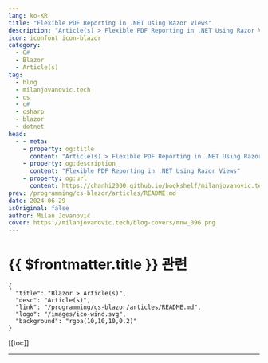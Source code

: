 ```yaml
---
lang: ko-KR
title: "Flexible PDF Reporting in .NET Using Razor Views"
description: "Article(s) > Flexible PDF Reporting in .NET Using Razor Views"
icon: iconfont icon-blazor
category: 
  - C#
  - Blazor
  - Article(s)
tag: 
  - blog
  - milanjovanovic.tech
  - cs
  - c#
  - csharp
  - blazor
  - dotnet
head:
  - - meta:
    - property: og:title
      content: "Article(s) > Flexible PDF Reporting in .NET Using Razor Views"
    - property: og:description
      content: "Flexible PDF Reporting in .NET Using Razor Views"
    - property: og:url
      content: https://chanhi2000.github.io/bookshelf/milanjovanovic.tech/flexible-pdf-reporting-in-net-using-razor-views.html
prev: /programming/cs-blazor/articles/README.md
date: 2024-06-29
isOriginal: false
author: Milan Jovanović
cover: https://milanjovanovic.tech/blog-covers/mnw_096.png
---
```


# {{ $frontmatter.title }} 관련

```component VPCard
{
  "title": "Blazor > Article(s)",
  "desc": "Article(s)",
  "link": "/programming/cs-blazor/articles/README.md",
  "logo": "/images/ico-wind.svg",
  "background": "rgba(10,10,10,0.2)"
}
```

[[toc]]

---

<SiteInfo
  name="Flexible PDF Reporting in .NET Using Razor Views"
  desc="In this article, we'll explore the power of using Razor views for flexible PDF reporting in .NET. We'll see how to create report templates with Razor views, convert them to HTML, and then transform that HTML into beautifully formatted PDF documents."
  url="https://milanjovanovic.tech/blog/flexible-pdf-reporting-in-net-using-razor-views/"
  logo="https://milanjovanovic.tech/profile_favicon.png"
  preview="https://milanjovanovic.tech/blog-covers/mnw_096.png"/>

<!-- TODO: 작성 -->

<!-- 
I'll never forget when I was working on a project that required generating weekly sales reports for a client.
The initial solution involved a clunky process of exporting data, manipulating it in spreadsheets, and manually creating PDFs.
It was tedious, error-prone, and it sucked up way too much of my time.
I knew there had to be a better way.

That's when I discovered the power of combining Razor views with HTML-to-PDF conversion.
You have more control over formatting the document.
You can use modern CSS to style the HTML markup, which will be applied when exporting to a PDF document.
It's also simple to implement in ASP.NET Core.

Here's what we'll cover:

- Understanding Razor views
<li>Converting Razor views to HTML
<li>HTML to PDF conversion in .NET
<li>Putting it all together with Minimal APIs

Let's dive in!

---

## razor-views"><a href="#razor-views">Razor Views

Razor <a href="https://learn.microsoft.com/en-us/aspnet/core/mvc/views">views</a>
are an HTML template with embedded <a href="https://learn.microsoft.com/en-us/aspnet/core/mvc/views/razor">Razor</a> markup.
Razor allows you to write and execute .NET code inside a web page.
Views have a special `.cshtml` file extension.
They're commonly used in <a href="https://learn.microsoft.com/en-us/aspnet/core/mvc/overview">ASP.NET Core MVC</a>,
<a href="https://learn.microsoft.com/en-us/aspnet/core/razor-pages">Razor Pages</a>,
and <a href="https://learn.microsoft.com/en-us/aspnet/core/blazor">Blazor</a>.

However, you can define Razor views in a class library or ASP.NET Core Web API project.

You can use the `Model` object to pass in data to a Razor view.
Inside the `.cshtml` file, you'll specify the model type with the `@model` keyword.
In the example below, I'm specifying that the `Invoice` class is the model for this view.
You can access the model instance with the `Model` property in the view.

This is the `InvoiceReport.cshtml` view we'll use to generate a PDF invoice.

You can write CSS in the Razor view inline or reference a stylesheet.
I'm using the <a href="https://tailwindcss.com/">Tailwind CSS</a> utility framework, which uses inline CSS.
I usually delegate this to a front-end engineer on my team so they can stylize the report as needed.

```cs
@using System.Globalization
@using HtmlToPdf.Contracts

<span class="code-line highlight-line">@model HtmlToPdf.Contracts.Invoice

@{
    IFormatProvider cultureInfo = CultureInfo.CreateSpecificCulture("en-US");
    var subtotal = Model.LineItems.Sum(li => li.Price * li.Quantity).ToString("C", cultureInfo);
    var total = Model.LineItems.Sum(li => li.Price * li.Quantity).ToString("C", cultureInfo);
}

<script src="https://cdn.tailwindcss.com"></script>

<div class="min-w-7xl flex flex-col bg-gray-200 space-y-4 p-10">
    <h1 class="text-2xl font-semibold">Invoice #@Model.Number</h1>

    Issued date: @Model.IssuedDate.ToString("dd/MM/yyyy")

    Due date: @Model.DueDate.ToString("dd/MM/yyyy")


    <div class="flex justify-between space-x-4">
        <div class="bg-gray-100 rounded-lg flex flex-col space-y-1 p-4 w-1/2">
            <p class="font-medium">Seller:

            @Model.SellerAddress.CompanyName

            @Model.SellerAddress.Street

            @Model.SellerAddress.City

            @Model.SellerAddress.State

            @Model.SellerAddress.Email

        </div>
        <div class="bg-gray-100 rounded-lg flex flex-col space-y-1 p-4 w-1/2">
            <p class="font-medium">Bill to:

            @Model.CustomerAddress.CompanyName

            @Model.CustomerAddress.Street

            @Model.CustomerAddress.City

            @Model.CustomerAddress.State

            @Model.CustomerAddress.Email

        </div>
    </div>

    <div class="flex flex-col bg-white rounded-lg p-4 space-y-2">
        <h2 class="text-xl font-medium">Items:</h2>
        <div class="">
            <div class="flex space-x-4 font-medium">
                <p class="w-10">#

                <p class="w-52">Name

                <p class="w-20">Price

                <p class="w-20">Quantity

            </div>

            @foreach ((int index, LineItem item) in Model.LineItems.Select((li, i) => (i + 1, li)))
            {
                <div class="flex space-x-4">
                    <p class="w-10">@index

                    <p class="w-52">@item.Name

                    <p class="w-20">@item.Price.ToString("C", cultureInfo)

                    <p class="w-20">@item.Quantity.ToString("N2")

                </div>
            }
        </div>
    </div>

    <div class="flex flex-col items-end bg-gray-50 space-y-2 p-4 rounded-lg">
        Subtotal: @subtotal

        Total: <span class="font-semibold">@total

    </div>
</div>

```

---

## converting-razor-views-to-html"><a href="#converting-razor-views-to-html">Converting Razor Views to HTML

The next thing we'll need is a way to convert the Razor view into HTML.
We can do this with the <a href="https://github.com/soundaranbu/Razor.Templating.Core">`Razor.Templating.Core`</a> library.
It provides a simple API to render a `.cshtml` file into a `string`.

```pwsh
Install-Package Razor.Templating.Core

```

You can use the `RazorTemplateEngine` static class to call the `RenderAsync` method.
It accepts the path to the Razor view and the model instance that will be passed to the view.

Here's what that will look like:

```cs
Invoice invoice = invoiceFactory.Create();

string html = await RazorTemplateEngine.RenderAsync(
    "Views/InvoiceReport.cshtml",
    invoice);

```

Alternatively, you can use the `IRazorTemplateEngine` instead of the static class.
In that case, you must call `AddRazorTemplating` to register the required services with DI.
This is also required if you want to use dependency injection inside the Razor views with `@inject`.
It's recommended that you call `AddRazorTemplating` after registering all dependencies.

```cs
services.AddRazorTemplating();

```

---

## html-to-pdf-conversion"><a href="#html-to-pdf-conversion">HTML to PDF conversion

Now that we've converted our Razor view into HTML, we can use it to generate a PDF report.
Many libraries offer this functionality.
The library I've used most often is <a href="https://ironpdf.com/">IronPDF</a>.
It's a paid library (and well worth it), but I know developers also want free options, so I'll list some alternatives at the end.

We can use IronPDF's `ChromePdfRenderer`, which uses an embedded Chrome browser.
The renderer exposes the `RenderHtmlAsPdf` method, which generates a `PdfDocument`.
Once you have the document, you can store it on the file system or export it as binary data.

```cs
var renderer = new ChromePdfRenderer();

using var pdfDocument = renderer.RenderHtmlAsPdf(html);

pdfDocument.SaveAs($"invoice-{invoice.Number}.pdf");

```

If you're looking for free options, check out <a href="https://github.com/hardkoded/puppeteer-sharp">Puppeteer Sharp</a>.
It's a .NET port of the <a href="https://github.com/puppeteer/puppeteer">Puppeteer</a> library, which allows you to run a headless Chrome browser.

Another (conditionally) free option to consider is <a href="https://www.nuget.org/packages/NReco.PdfGenerator/">NReco.PdfGenerator</a>.
However, it's only free for single-server deployments.

---

## putting-it-all-together"><a href="#putting-it-all-together">Putting It All Together

Let's use everything we discussed to create a Minimal API endpoint to generate an invoice PDF report and return it as a file response.
Here's the code snippet:

```cs
app.MapGet("invoice-report", async (InvoiceFactory invoiceFactory) =>
{
    Invoice invoice = invoiceFactory.Create();

    var html = await RazorTemplateEngine.RenderAsync(
        "Views/InvoiceReport.cshtml",
        invoice);

    var renderer = new ChromePdfRenderer();

    using var pdfDocument = renderer.RenderHtmlAsPdf(html);

    return Results.File(
        pdfDocument.BinaryData,
        "application/pdf",
        $"invoice-{invoice.Number}.pdf");
});

```

This is what the generated PDF report looks like:

<span style="box-sizing:border-box;display:inline-block;overflow:hidden;width:initial;height:initial;background:none;opacity:1;border:0;margin:0;padding:0;position:relative;max-width:100%"><span style="box-sizing:border-box;display:block;width:initial;height:initial;background:none;opacity:1;border:0;margin:0;padding:0;max-width:100%"><img style="display:block;max-width:100%;width:initial;height:initial;background:none;opacity:1;border:0;margin:0;padding:0" alt="" aria-hidden="true" src="data:image/svg+xml,%3csvg%20xmlns=%27http://www.w3.org/2000/svg%27%20version=%271.1%27%20width=%271273%27%20height=%271937%27/%3e"><img alt="Invoice report." src="data:image/gif;base64,R0lGODlhAQABAIAAAAAAAP///yH5BAEAAAAALAAAAAABAAEAAAIBRAA7" decoding="async" data-nimg="intrinsic" style="position:absolute;top:0;left:0;bottom:0;right:0;box-sizing:border-box;padding:0;border:none;margin:auto;display:block;width:0;height:0;min-width:100%;max-width:100%;min-height:100%;max-height:100%"><noscript><img alt="Invoice report." srcSet="/blogs/mnw_096/invoice.png?imwidth=1920 1x, /blogs/mnw_096/invoice.png?imwidth=3840 2x" src="/blogs/mnw_096/invoice.png?imwidth=3840" decoding="async" data-nimg="intrinsic" style="position:absolute;top:0;left:0;bottom:0;right:0;box-sizing:border-box;padding:0;border:none;margin:auto;display:block;width:0;height:0;min-width:100%;max-width:100%;min-height:100%;max-height:100%" loading="lazy"/></noscript>
You can grab the source code for this sample <a href="https://github.com/m-jovanovic/razor-view-html-to-pdf">here</a>.
Feel free to try out a different library for HTML to PDF conversion.

---

## summary"><a href="#summary">Summary

In this article, we've explored the power of using Razor views for flexible PDF reporting in .NET.
We've seen how to create report templates with Razor views, convert them to HTML, and then transform that HTML into beautifully formatted PDF documents.

Whether you need to generate invoices, sales reports, or any other kind of structured document, this approach offers a simple and customizable solution.

Here's what you can explore next:

- <a href="https://youtu.be/XYdcdVWsWos">PDF Reporting in .NET Using IronPDF and Razor Views</a>
<li><a href="how-to-easily-create-pdf-documents-in-aspnetcore">Creating PDF Reports With QuestPDF</a>

That's all for this week. Stay awesome!

-->

